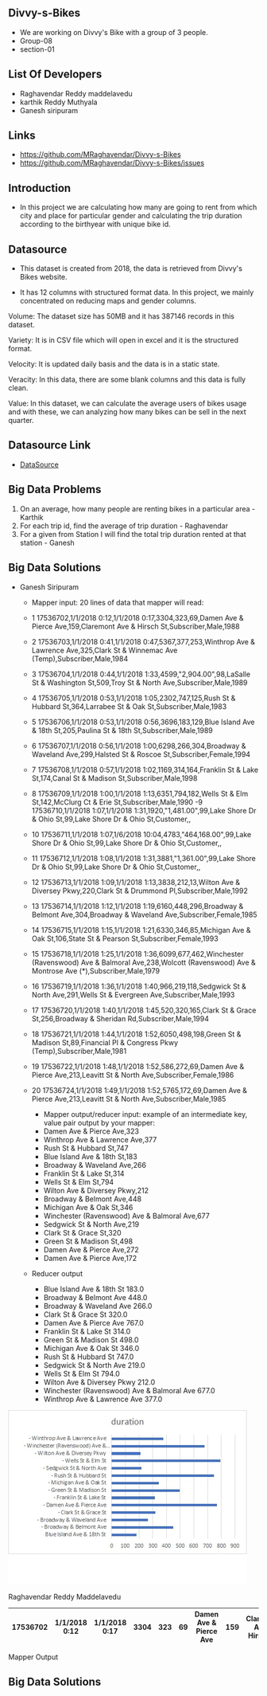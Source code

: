 ## Divvy-s-Bikes
- We are working on Divvy's Bike with a group of 3 people.
- Group-08
- section-01

## List Of Developers
- Raghavendar Reddy maddelavedu
- karthik Reddy Muthyala
- Ganesh siripuram

## Links
- https://github.com/MRaghavendar/Divvy-s-Bikes
- https://github.com/MRaghavendar/Divvy-s-Bikes/issues

## Introduction
- In this project we are calculating how many are going to rent from which city and place for particular gender and calculating the trip duration according to the birthyear with unique bike id.

## Datasource 
- This dataset is created from 2018, the data is retrieved from Divvy's Bikes website.

- It has 12 columns with structured format data. In this project, we mainly concentrated on reducing maps and gender columns.

Volume: The dataset size has 50MB and it has 387146 records in this dataset.

Variety:  It is in CSV file which will open in excel and it is the structured format.

Velocity: It is updated daily basis and the data is in a static state.

Veracity: In this data, there are some blank columns and this data is fully clean.   

Value: In this dataset, we can calculate the average users of bikes usage and with these, we can analyzing how many bikes can be sell in the next quarter.

## Datasource Link
- [DataSource](https://www.kaggle.com/michaelshoemaker/divvy-bike-chicago-2018#Divvy_Trips_2018_Q2.csv)

## Big Data Problems 
1. On an average, how many people are renting bikes in a particular area  -  Karthik
2. For each trip id, find the average of trip duration - Raghavendar
3. For a given from Station I will find the total trip  duration   rented at that station - Ganesh
## Big Data Solutions

 - Ganesh Siripuram
     - Mapper input: 20  lines of data that mapper will read:
      - 1 17536702,1/1/2018 0:12,1/1/2018 0:17,3304,323,69,Damen Ave & Pierce Ave,159,Claremont Ave & Hirsch St,Subscriber,Male,1988
      - 2 17536703,1/1/2018 0:41,1/1/2018 0:47,5367,377,253,Winthrop Ave & Lawrence Ave,325,Clark St & Winnemac Ave (Temp),Subscriber,Male,1984
    - 3 17536704,1/1/2018 0:44,1/1/2018 1:33,4599,"2,904.00",98,LaSalle St & Washington St,509,Troy St & North Ave,Subscriber,Male,1989
    - 4 17536705,1/1/2018 0:53,1/1/2018 1:05,2302,747,125,Rush St & Hubbard St,364,Larrabee St & Oak St,Subscriber,Male,1983
    - 5 17536706,1/1/2018 0:53,1/1/2018 0:56,3696,183,129,Blue Island Ave & 18th St,205,Paulina St & 18th St,Subscriber,Male,1989
    - 6 17536707,1/1/2018 0:56,1/1/2018 1:00,6298,266,304,Broadway & Waveland Ave,299,Halsted St & Roscoe St,Subscriber,Female,1994
    - 7 17536708,1/1/2018 0:57,1/1/2018 1:02,1169,314,164,Franklin St & Lake St,174,Canal St & Madison St,Subscriber,Male,1998
    - 8 17536709,1/1/2018 1:00,1/1/2018 1:13,6351,794,182,Wells St & Elm St,142,McClurg Ct & Erie St,Subscriber,Male,1990
    -9 17536710,1/1/2018 1:07,1/1/2018 1:31,1920,"1,481.00",99,Lake Shore Dr & Ohio St,99,Lake Shore Dr & Ohio St,Customer,,
    - 10 17536711,1/1/2018 1:07,1/6/2018 10:04,4783,"464,168.00",99,Lake Shore Dr & Ohio St,99,Lake Shore Dr & Ohio St,Customer,,
    - 11 17536712,1/1/2018 1:08,1/1/2018 1:31,3881,"1,361.00",99,Lake Shore Dr & Ohio St,99,Lake Shore Dr & Ohio St,Customer,,
    - 12 17536713,1/1/2018 1:09,1/1/2018 1:13,3838,212,13,Wilton Ave & Diversey Pkwy,220,Clark St & Drummond Pl,Subscriber,Male,1992
    - 13 17536714,1/1/2018 1:12,1/1/2018 1:19,6160,448,296,Broadway & Belmont Ave,304,Broadway & Waveland Ave,Subscriber,Female,1985
    - 14 17536715,1/1/2018 1:15,1/1/2018 1:21,6330,346,85,Michigan Ave & Oak St,106,State St & Pearson St,Subscriber,Female,1993
    - 15 17536718,1/1/2018 1:25,1/1/2018 1:36,6099,677,462,Winchester (Ravenswood) Ave & Balmoral Ave,238,Wolcott (Ravenswood) Ave & Montrose Ave (*),Subscriber,Male,1979
    - 16 17536719,1/1/2018 1:36,1/1/2018 1:40,966,219,118,Sedgwick St & North Ave,291,Wells St & Evergreen Ave,Subscriber,Male,1993
    - 17 17536720,1/1/2018 1:40,1/1/2018 1:45,520,320,165,Clark St & Grace St,256,Broadway & Sheridan Rd,Subscriber,Male,1994
   - 18 17536721,1/1/2018 1:44,1/1/2018 1:52,6050,498,198,Green St & Madison St,89,Financial Pl & Congress Pkwy (Temp),Subscriber,Male,1981
    - 19 17536722,1/1/2018 1:48,1/1/2018 1:52,586,272,69,Damen Ave & Pierce Ave,213,Leavitt St & North Ave,Subscriber,Female,1986
    - 20 17536724,1/1/2018 1:49,1/1/2018 1:52,5765,172,69,Damen Ave & Pierce Ave,213,Leavitt St & North Ave,Subscriber,Male,1985
    
        - Mapper output/reducer input: example of an intermediate key, value pair output by your mapper:
        - Damen Ave & Pierce Ave,323
        - Winthrop Ave & Lawrence Ave,377
        - Rush St & Hubbard St,747
        - Blue Island Ave & 18th St,183
        - Broadway & Waveland Ave,266
        -  Franklin St & Lake St,314
        - Wells St & Elm St,794
        - Wilton Ave & Diversey Pkwy,212
        - Broadway & Belmont Ave,448
        - Michigan Ave & Oak St,346
        - Winchester (Ravenswood) Ave & Balmoral Ave,677
        - Sedgwick St & North Ave,219
        - Clark St & Grace St,320
        - Green St & Madison St,498
        - Damen Ave & Pierce Ave,272
        - Damen Ave & Pierce Ave,172  


    - Reducer output
    
        - Blue Island Ave & 18th St	183.0
        - Broadway & Belmont Ave	448.0
        - Broadway & Waveland Ave	266.0
        - Clark St & Grace St	320.0
        - Damen Ave & Pierce Ave	767.0
        - Franklin St & Lake St	314.0
        - Green St & Madison St	498.0
        - Michigan Ave & Oak St	346.0
        - Rush St & Hubbard St	747.0
        - Sedgwick St & North Ave	219.0
        - Wells St & Elm St	794.0
        - Wilton Ave & Diversey Pkwy	212.0
        - Winchester (Ravenswood) Ave & Balmoral Ave	677.0
        - Winthrop Ave & Lawrence Ave	377.0
        

![bar chart](https://github.com/MRaghavendar/Divvy-s-Bikes/blob/master/images/avgrent.jpg)


Raghavendar Reddy Maddelavedu

| 17536702 | 1/1/2018 0:12 | 1/1/2018 0:17 | 3304 | 323 | 69 | Damen Ave & Pierce Ave | 159 | Claremont Ave & Hirsch St | Subscriber | Male | 1988 |
|----------|---------------|---------------|------|-----|----|------------------------|-----|---------------------------|------------|------|------|
Mapper Output

## Big Data Solutions
